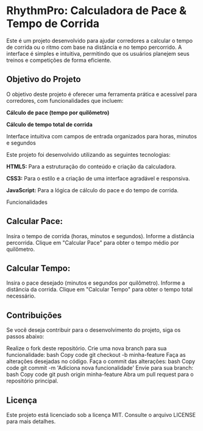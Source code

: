 # RhythmPro: Calculadora de Pace & Tempo de Corrida
Este é um projeto desenvolvido para ajudar corredores a calcular o tempo de corrida ou o ritmo com base na distância e no tempo percorrido. A interface é simples e intuitiva, permitindo que os usuários planejem seus treinos e competições de forma eficiente.

## Objetivo do Projeto
O objetivo deste projeto é oferecer uma ferramenta prática e acessível para corredores, com funcionalidades que incluem:

**Cálculo de pace (tempo por quilômetro)**

**Cálculo de tempo total de corrida**

Interface intuitiva com campos de entrada organizados para horas, minutos e segundos

Este projeto foi desenvolvido utilizando as seguintes tecnologias:

**HTML5:** Para a estruturação do conteúdo e criação da calculadora.

**CSS3:** Para o estilo e a criação de uma interface agradável e responsiva.

**JavaScript:** Para a lógica de cálculo do pace e do tempo de corrida.

Funcionalidades

## Calcular Pace:
Insira o tempo de corrida (horas, minutos e segundos).
Informe a distância percorrida.
Clique em "Calcular Pace" para obter o tempo médio por quilômetro.

## Calcular Tempo:
Insira o pace desejado (minutos e segundos por quilômetro).
Informe a distância da corrida.
Clique em "Calcular Tempo" para obter o tempo total necessário.

## **Contribuições**
Se você deseja contribuir para o desenvolvimento do projeto, siga os passos abaixo:

Realize o fork deste repositório.
Crie uma nova branch para sua funcionalidade:
bash
Copy code
git checkout -b minha-feature
Faça as alterações desejadas no código.
Faça o commit das alterações:
bash
Copy code
git commit -m 'Adiciona nova funcionalidade'
Envie para sua branch:
bash
Copy code
git push origin minha-feature
Abra um pull request para o repositório principal.

## Licença
Este projeto está licenciado sob a licença MIT. Consulte o arquivo LICENSE para mais detalhes.
